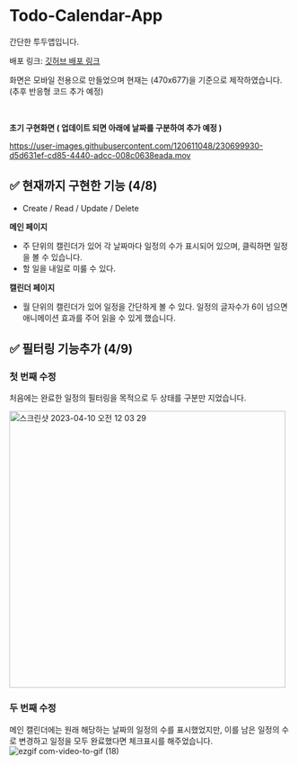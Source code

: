 # Todo-Calendar-App

간단한 투두앱입니다.

배포 링크: <a href="http://YujunSun0.github.io/Todo-Calendar-App/" target="_blank">깃허브 배포 링크</a>

화면은 모바일 전용으로 만들었으며 현재는 (470x677)을 기준으로 제작하였습니다. (추후 반응형 코드 추가 예정)

<br />

**초기 구현화면 ( 업데이트 되면 아래에 날짜를 구분하여 추가 예정 )**

https://user-images.githubusercontent.com/120611048/230699930-d5d631ef-cd85-4440-adcc-008c0638eada.mov

## ✅ 현재까지 구현한 기능 (4/8)

- Create / Read / Update / Delete

**메인 페이지**

- 주 단위의 캘린더가 있어 각 날짜마다 일정의 수가 표시되어 있으며, 클릭하면 일정을 볼 수 있습니다.
- 할 일을 내일로 미룰 수 있다.

**캘린더 페이지**

- 월 단위의 캘린더가 있어 일정을 간단하게 볼 수 있다. 일정의 글자수가 6이 넘으면 애니메이션 효과를 주어 읽을 수 있게 했습니다.

## ✅ 필터링 기능추가 (4/9)

### 첫 번째 수정

처음에는 완료한 일정의 필터링을 목적으로 두 상태를 구분만 지었습니다.

<img width="492" alt="스크린샷 2023-04-10 오전 12 03 29" src="https://user-images.githubusercontent.com/120611048/230780528-e57e6db3-95f9-49af-b393-78310f44c729.png">

### 두 번째 수정

메인 캘린더에는 원래 해당하는 날짜의 일정의 수를 표시했었지만, 이를 남은 일정의 수로 변경하고 일정을 모두 완료했다면 체크표시를 해주었습니다.  
![ezgif com-video-to-gif (18)](https://user-images.githubusercontent.com/120611048/230783838-ac075e9d-4ed3-422d-8efd-214929c28109.gif)
